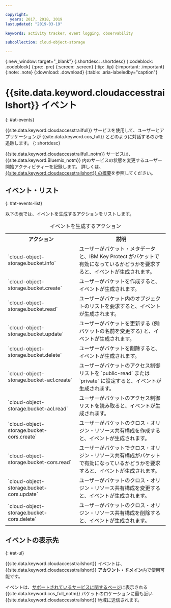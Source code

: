 ```yaml
---

copyright:
  years: 2017, 2018, 2019
lastupdated: "2019-03-19"

keywords: activity tracker, event logging, observability

subcollection: cloud-object-storage

---
```

{:new_window: target="_blank"}
{:shortdesc: .shortdesc}
{:codeblock: .codeblock}
{:pre: .pre}
{:screen: .screen}
{:tip: .tip}
{:important: .important}
{:note: .note}
{:download: .download} 
{:table: .aria-labeledby="caption"}


# {{site.data.keyword.cloudaccesstrailshort}} イベント
{: #at-events}

{{site.data.keyword.cloudaccesstrailfull}} サービスを使用して、ユーザーとアプリケーションが {{site.data.keyword.cos_full}} とどのように対話するのかを追跡します。
{: shortdesc}

{{site.data.keyword.cloudaccesstrailfull_notm}} サービスは、{{site.data.keyword.Bluemix_notm}} 内のサービスの状態を変更するユーザー開始アクティビティーを記録します。 詳しくは、[{{site.data.keyword.cloudaccesstrailshort}} の概要](/docs/services/cloud-activity-tracker?topic=cloud-activity-tracker-getting-started)を参照してください。



## イベント・リスト
{: #at-events-list}

以下の表では、イベントを生成するアクションをリストします。

<table>
  <caption>イベントを生成するアクション</caption>
  <tr>
    <th>アクション</th>
	  <th>説明</th>
  </tr>
  <tr>
    <td>`cloud-object-storage.bucket.info`</td>
	  <td>ユーザーがバケット・メタデータと、IBM Key Protect がバケットで有効になっているかどうかを要求すると、イベントが生成されます。</td>
  </tr>
  <tr>
    <td>`cloud-object-storage.bucket.create`</td>
	  <td>ユーザーがバケットを作成すると、イベントが生成されます。</td>
  </tr>
  <tr>
    <td>`cloud-object-storage.bucket.read`</td>
	  <td>ユーザーがバケット内のオブジェクトのリストを要求すると、イベントが生成されます。</td>
  </tr>
  <tr>
    <td>`cloud-object-storage.bucket.update`</td>
	  <td>ユーザーがバケットを更新する (例: バケットの名前を変更する) と、イベントが生成されます。</td>
  </tr>
  <tr>
    <td>`cloud-object-storage.bucket.delete`</td>
	  <td>ユーザーがバケットを削除すると、イベントが生成されます。</td>
  </tr>
  <tr>
    <td>`cloud-object-storage.bucket-acl.create`</td>
	  <td>ユーザーがバケットのアクセス制御リストを `public-read` または `private` に設定すると、イベントが生成されます。</td>
  </tr>
  <tr>
    <td>`cloud-object-storage.bucket-acl.read`</td>
	  <td>ユーザーがバケットのアクセス制御リストを読み取ると、イベントが生成されます。</td>
  </tr>
  <tr>
    <td>`cloud-object-storage.bucket-cors.create`</td>
	  <td>ユーザーがバケットのクロス・オリジン・リソース共有構成を作成すると、イベントが生成されます。</td>
  </tr>
  <tr>
    <td>`cloud-object-storage.bucket-cors.read`</td>
	  <td>ユーザーがバケットでクロス・オリジン・リソース共有構成がバケットで有効になっているかどうかを要求すると、イベントが生成されます。</td>
  </tr>
  <tr>
    <td>`cloud-object-storage.bucket-cors.update`</td>
	  <td>ユーザーがバケットのクロス・オリジン・リソース共有構成を変更すると、イベントが生成されます。</td>
  </tr>
  <tr>
    <td>`cloud-object-storage.bucket-cors.delete`</td>
	  <td>ユーザーがバケットのクロス・オリジン・リソース共有構成を削除すると、イベントが生成されます。</td>
  </tr>
</table>



## イベントの表示先
{: #at-ui}

{{site.data.keyword.cloudaccesstrailshort}} イベントは、{{site.data.keyword.cloudaccesstrailshort}} **アカウント・ドメイン**内で使用可能です。

イベントは、[サポートされているサービスに関するページ](/docs/services/cloud-object-storage/basics?topic=cloud-object-storage-service-availability#integrated-service-availability)に表示される {{site.data.keyword.cos_full_notm}} バケットのロケーションに最も近い {{site.data.keyword.cloudaccesstrailshort}} 地域に送信されます。
